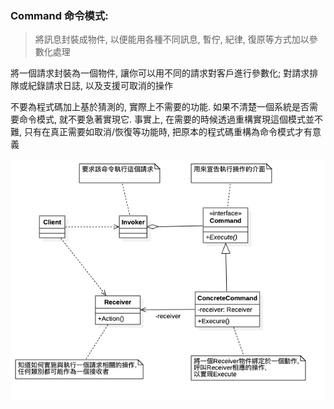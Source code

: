 ### Command 命令模式:
> 將訊息封裝成物件, 以便能用各種不同訊息, 暫佇, 紀律, 復原等方式加以參數化處理

將一個請求封裝為一個物件, 讓你可以用不同的請求對客戶進行參數化; 對請求排隊或紀錄請求日誌, 以及支援可取消的操作

不要為程式碼加上基於猜測的, 實際上不需要的功能. 如果不清楚一個系統是否需要命令模式, 就不要急著實現它.
事實上, 在需要的時候透過重構實現這個模式並不難, 只有在真正需要如取消/恢復等功能時, 
把原本的程式碼重構為命令模式才有意義

![UML](https://github.com/kimi0230/DesignPatternGolang/blob/master/UML/Command.png?raw=true)
